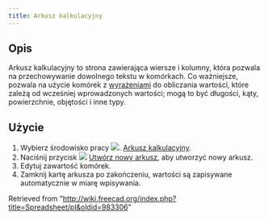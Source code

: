 ```yaml
---
title: Arkusz kalkulacyjny
---
```

## Opis

Arkusz kalkulacyjny to strona zawierająca wiersze i kolumny, która pozwala na przechowywanie dowolnego tekstu w komórkach. Co ważniejsze, pozwala na użycie komórek z [wyrażeniami](/Expressions/pl "Expressions/pl") do obliczania wartości, które zależą od wcześniej wprowadzonych wartości; mogą to być długości, kąty, powierzchnie, objętości i inne typy.

## Użycie

1. Wybierz środowisko pracy ![](/images/Workbench_Spreadsheet.svg). [Arkusz kalkulacyjny](/Spreadsheet_Workbench/pl "Spreadsheet Workbench/pl").
2. Naciśnij przycisk ![](/images/Spreadsheet_CreateSheet.svg) [Utwórz nowy arkusz](/Spreadsheet_CreateSheet/pl "Spreadsheet CreateSheet/pl"), aby utworzyć nowy arkusz.
3. Edytuj zawartość komórek.
4. Zamknij kartę arkusza po zakończeniu, wartości są zapisywane automatycznie w miarę wpisywania.

Retrieved from "<http://wiki.freecad.org/index.php?title=Spreadsheet/pl&oldid=983306>"